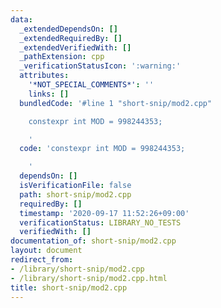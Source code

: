 ```yaml
---
data:
  _extendedDependsOn: []
  _extendedRequiredBy: []
  _extendedVerifiedWith: []
  _pathExtension: cpp
  _verificationStatusIcon: ':warning:'
  attributes:
    '*NOT_SPECIAL_COMMENTS*': ''
    links: []
  bundledCode: '#line 1 "short-snip/mod2.cpp"

    constexpr int MOD = 998244353;

    '
  code: 'constexpr int MOD = 998244353;

    '
  dependsOn: []
  isVerificationFile: false
  path: short-snip/mod2.cpp
  requiredBy: []
  timestamp: '2020-09-17 11:52:26+09:00'
  verificationStatus: LIBRARY_NO_TESTS
  verifiedWith: []
documentation_of: short-snip/mod2.cpp
layout: document
redirect_from:
- /library/short-snip/mod2.cpp
- /library/short-snip/mod2.cpp.html
title: short-snip/mod2.cpp
---
```


